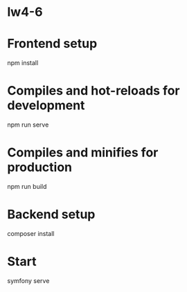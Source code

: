 # lw4-6

# Frontend setup
npm install
# Compiles and hot-reloads for development
npm run serve
# Compiles and minifies for production
npm run build
# Backend setup
composer install
# Start 
symfony serve
